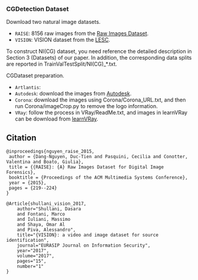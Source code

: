 ### CGDetection Dataset

Download two natural image datasets.
- `RAISE`: 8156 raw images from the [Raw Images Dataset](http://loki.disi.unitn.it/RAISE/download.html).
- `VISION`: VISION dataset from the [LESC](https://lesc.dinfo.unifi.it/en/datasets). 

To construct NI(CG) dataset, you need reference the detailed description in Section 3 (Datasets) of our paper. In addition, the corresponding data splits are reported in TrainValTestSplit/NI(CG)_*.txt.

CGDataset preparation.
- `Artlantis`: 
- `Autodesk`: download the images from [Autodesk](https://drive.google.com/file/d/1rTB0OyVPXe1GvRnBJ_zM1_1Jxj5hoqAT/view?usp=sharing).
- `Corona`: download the images using Corona/Corona_URL.txt, and then run Corona/imageCrop.py to remove the logo information.
- `VRay`: follow the process in VRay/ReadMe.txt, and images in learnVRay can be download from [learnVRay](https://drive.google.com/file/d/1EnJ-C2tZGG6IMQLKVv3MrcFCPecXIZJE/view?usp=sharing).

## Citation
```
@inproceedings{nguyen_raise_2015,
 author = {Dang-Nguyen, Duc-Tien and Pasquini, Cecilia and Conotter, Valentina and Boato, Giulia},
 title = {{RAISE}: {A} Raw Images Dataset for Digital Image Forensics},
 booktitle = {Proceedings of the ACM Multimedia Systems Conference},
 year = {2015},
 pages = {219--224}
}

@Article{shullani_vision_2017,
	author="Shullani, Dasara
	and Fontani, Marco
	and Iuliani, Massimo
	and Shaya, Omar Al
	and Piva, Alessandro",
	title="{VISION}: a video and image dataset for source identification",
	journal="EURASIP Journal on Information Security",
	year="2017",
	volume="2017",
	pages="15",
	number="1"
}
```
